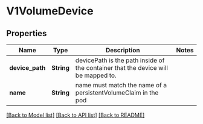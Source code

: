 # V1VolumeDevice

## Properties

Name | Type | Description | Notes
------------ | ------------- | ------------- | -------------
**device_path** | **String** | devicePath is the path inside of the container that the device will be mapped to. | 
**name** | **String** | name must match the name of a persistentVolumeClaim in the pod | 

[[Back to Model list]](../README.md#documentation-for-models) [[Back to API list]](../README.md#documentation-for-api-endpoints) [[Back to README]](../README.md)


